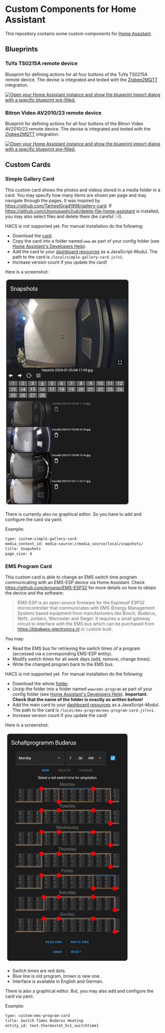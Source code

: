 # Custom Components for Home Assistant

This repository contains some custom components for [Home Assistant](https://www.home-assistant.io/).

## Blueprints

### TuYa TS0215A remote device

Blueprint for defining actions for all four buttons of the TuYa TS0215A remote device.
The devise is integrated and tested with the [Zigbee2MQTT](https://www.zigbee2mqtt.io/) integration.

[![Open your Home Assistant instance and show the blueprint import dialog with a specific blueprint pre-filled.](https://my.home-assistant.io/badges/blueprint_import.svg)](https://my.home-assistant.io/redirect/blueprint_import/?blueprint_url=https%3A%2F%2Fraw.githubusercontent.com%2Fheidrich76%2Fhome_assistant_custom%2Fmain%2Fblueprints%2Fautomation%2Ftuya_ts0215a_remote.yaml)

### Bitron Video AV2010/23 remote device

Blueprint for defining actions for all four buttons of the Bitron Video AV2010/23 remote device.
The devise is integrated and tested with the [Zigbee2MQTT](https://www.zigbee2mqtt.io/) integration.

[![Open your Home Assistant instance and show the blueprint import dialog with a specific blueprint pre-filled.](https://my.home-assistant.io/badges/blueprint_import.svg)](https://my.home-assistant.io/redirect/blueprint_import/?blueprint_url=https%3A%2F%2Fraw.githubusercontent.com%2Fheidrich76%2Fhome_assistant_custom%2Fmain%2Fblueprints%2Fautomation%2Fbitron_av201023_remote.yaml)

## Custom Cards

### Simple Gallery Card

This custom card shows the photos and videos stored in a media folder in a card. You may specify how many items are shown per page and may navigate through the pages. It was inspired by https://github.com/TarheelGrad1998/gallery-card. If https://github.com/chomupashchuk/delete-file-home-assistant is installed, you may also select files and delete them (be careful :-)).

HACS is not supported yet. For manual installation do the following: 
- Download the [card](https://raw.githubusercontent.com/heidrich76/home_assistant_custom/main/www/simple-gallery-card.js).
- Copy the card into a folder named `www` as part of your config folder (see [Home Assistant's Developers Help](https://developers.home-assistant.io/docs/frontend/custom-ui/custom-card/)).
- Add the card to your [dashboard resources](http://homeassistant.local:8123/config/lovelace/resources) as a JavaScript-Modul. The path to the card is `/local/simple-gallery-card.js?v1`.
- Increase version count if you update the card!

Here is a screenshot:

<img src="docs/Example-Gallery.png" width="400px"/>

There is currently also no graphical editor. So you have to add and configure the card via yaml.

Example:

```
type: custom:simple-gallery-card
media_content_id: media-source://media_source/local/snapshots/
title: Snapshots
page_size: 4
```

### EMS Program Card

This custom card is able to change an EMS switch time program communicating with an EMS-ESP device via Home Assistant. Check https://github.com/emsesp/EMS-ESP32 for more details on how to obtain the device and the software:

> EMS-ESP is an open-source firmware for the Espressif ESP32 microcontroller that communicates with EMS (Energy Management System) based equipment from manufacturers like Bosch, Buderus, Nefit, Junkers, Worcester and Sieger. It requires a small gateway circuit to interface with the EMS bus which can be purchased from https://bbqkees-electronics.nl or custom built.

You may:
- Read the EMS bus for retrieving the switch times of a program (accessed via a corresponding EMS-ESP entity).
- Modify switch times for all week days (add, remove, change times).
- Write the changed program back to the EMS bus.

HACS is not supported yet. For manual installation do the following: 
- Download the whole [folder](https://download-directory.github.io/?url=https%3A%2F%2Fgithub.com%2Fheidrich76%2Fhome_assistant_custom%2Ftree%2Fmain%2Fwww%2Fems-program).
- Unzip the folder into a folder named `www/ems-program` as part of your config folder (see [Home Assistant's Developers Help](https://developers.home-assistant.io/docs/frontend/custom-ui/custom-card/)). **Important: Check that the name of the folder is exactly as written before!** 
- Add the main card to your [dashboard resources](http://homeassistant.local:8123/config/lovelace/resources) as a JavaScript-Modul. The path to the card is `/local/ems-program/ems-program-card.js?v=1`.
- Increase version count if you update the card!


Here is a screenshot:

<img src="docs/Example-EMS-Program.png" width="400px"/>

- Switch times are red dots.
- Blue line is old program, brown is new one.
- Interface is available in English and German.

There is also a graphical editor. But, you may also add and configure the card via yaml.

Example:

```
type: custom:ems-program-card
title: Switch Times Buderus Heating
entity_id: text.thermostat_hc1_switchtime1
```
